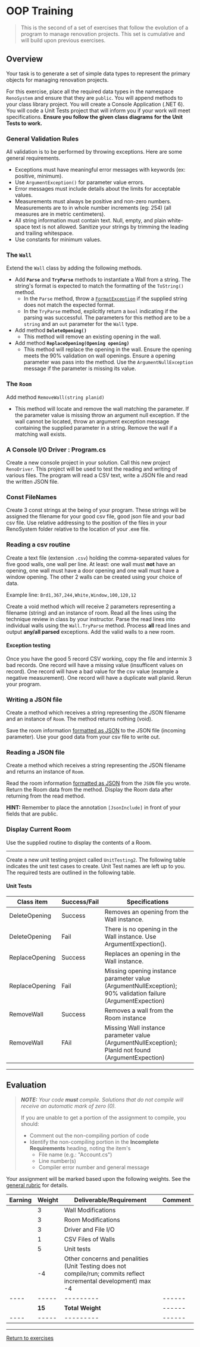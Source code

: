 # OOP Training

> This is the second of a set of exercises that follow the evolution of a program to manage renovation projects. This set is cumulative and will build upon previous exercises.

## Overview

Your task is to generate a set of simple data types to represent the primary objects for managing renovation projects.

For this exercise, place all the required data types in the namespace `RenoSystem` and ensure that they are `public`. You will append methods to your class library project. You will create a Console Application (.NET 6). You will code a Unit Tests project that will inform you if your work will meet specifications. **Ensure you follow the given class diagrams for the Unit Tests to work.**

### General Validation Rules

All validation is to be performed by throwing exceptions. Here are some general requirements.

- Exceptions must have meaningful error messages with keywords (ex: positive, minimum).
- Use `ArgumentException()` for parameter value errors.
- Error messages must include details about the limits for acceptable values.
- Measurements must always be positive and non-zero numbers. Measurements are to in whole number increments (eg: 254) (all measures are in metric centimeters).
- All string information must contain text. Null, empty, and plain white-space text is not allowed. Sanitize your strings by trimming the leading and trailing whitespace.
- Use constants for minimum values.

### The `Wall`

Extend the `Wall` class by adding the following methods.

- Add **`Parse`** and **`TryParse`** methods to instantiate a Wall from a string. The string's format is expected to match the formatting of the `ToString()` method.
  - In the `Parse` method, throw a [`FormatException`](https://docs.microsoft.com/dotnet/api/system.formatexception?view=net-5.0) if the supplied string does not match the expected format.
  - In the `TryParse` method, explicitly return a `bool` indicating if the parsing was successful. The parameters for this method are to be a `string` and an `out` parameter for the `Wall` type.
- Add method **`DeleteOpening()`**
  - This method will remove an existing opening in the wall. 
- Add method **`ReplaceOpening(Opening opening)`**
  - This method will replace the opening in the wall. Ensure the opening meets the 90% validation on wall openings. Ensure a opening parameter was pass into the method. Use the `ArgumentNullException` message if the parameter is missing its value.

### The `Room`

Add method `RemoveWall(string planid)` 

- This method will locate and remove the wall matching the parameter. If the parameter value is missing throw an argument null exception. If the wall cannot be located, throw an argument exception message containing the supplied parameter in a string. Remove the wall if a matching wall exists.

### A Console I/O Driver : Program.cs

Create a new console project in your solution. Call this new project `RenoDriver`. This project will be used to test the reading and writing of various files. The program will read a CSV text, write a JSON file and read the written JSON file.

### Const FileNames

Create 3 const strings at the being of your program. These strings will be assigned the filename for your good csv file, good json file and your bad csv file. Use relative addressing to the position of the files in your RenoSystem folder relative to the location of your .exe file.

### Reading a csv routine

Create a text file (extension `.csv`) holding the comma-separated values for five good walls, one wall per line. At least: one wall must **not** have an opening, one wall must have a door opening and one wall must have a window opening. The other 2 walls can be created using your choice of data.

Example line: `Brd1,367,244,White,Window,100,120,12`

Create a void method which will receive 2 parameters representing a filename (string) and an instance of room. Read all the lines using the technique review in class by your instructor. Parse the read lines into individual walls using the `Wall.TryParse` method. Process **all** read lines and output **any/all parsed** exceptions. Add the valid walls to a new room.

#### Exception testing

Once you have the good 5 record CSV working, copy the file and intermix 3 bad records. One record will have a missing value (insufficent values on record). One record will have a bad value for the csv value (example a negative measurement). One record will have a duplicate wall planid. Rerun your program.

### Writing a JSON file
Create a method which receives a string representing the JSON filename and an instance of `Room`. The method returns nothing (void).

 Save the room information [formatted as JSON](https://docs.microsoft.com/dotnet/api/system.text.json.jsonserializer?view=net-5.0) to the JSON file (incoming parameter). Use your good data from your csv file to write out.

### Reading a JSON file
Create a method which receives a string representing the JSON filename and returns an instance of `Room`.

 Read the room information [formatted as JSON](https://docs.microsoft.com/dotnet/api/system.text.json.jsonserializer?view=net-5.0) from the `JSON` file you wrote. Return the Room data from the method. Display the Room data after returning from the read method.

 **HINT:** Remember to place the annotation `[JsonInclude]` in front of your fields that are public.

### Display Current Room
Use the supplied routine to display the contents of a Room. 

----
 Create a new unit testing project called `UnitTesting2`. The following table indicates the unit test cases to create. Unit Test names are left up to you. The required tests are outlined in the following table. 

#### Unit Tests

 | Class item | Success/Fail | Specifications |
| ---- | --------- | ------------------- |
| DeleteOpening  | Success | Removes an opening from the Wall instance.   |
| DeleteOpening  | Fail | There is no opening in the Wall instance. Use ArgumentExpection().   |
| ReplaceOpening  | Success | Replaces an opening in the Wall instance. |  
| ReplaceOpening  | Fail | Missing opening instance parameter value (ArgumentNullException); 90% validation failure (ArgumentExpection) |  
| RemoveWall  | Success | Removes a wall from the Room instance | 
| RemoveWall  | FAil | Missing Wall instance parameter value (ArgumentNullException); PlanId not found (ArgumentExpection) | 


----

## Evaluation

> ***NOTE:** Your code **must** compile. Solutions that do not compile will receive an automatic mark of zero (0).*
>
> If you are unable to get a portion of the assignment to compile, you should:
>
> - Comment out the non-compiling portion of code
> - Identify the non-compiling portion in the **Incomplete Requirements** heading, noting the item's
>   - File name (e.g.: "Account.cs")
>   - Line number(s)
>   - Compiler error number and general message

Your assignment will be marked based upon the following weights. See the [general rubric](../../ReadMe.md#generalized-marking-rubric) for details.

| Earning | Weight | Deliverable/Requirement | Comment |
| ---- | --------- | ------- | ------------- |
|   | 3 | Wall Modifications |    |
|   | 3 | Room Modifications |    |
|   | 3 | Driver and File I/O |   |
|   | 1 | CSV Files of Walls |    |
|   | 5 | Unit tests |   |
|  | -4 | Other concerns and penalities (Unit Testing does not compile/run; commits reflect incremental development) max -4 |   |
| ---- | ----- | --------- |  ------ |
|   | **15** | **Total Weight** | ------ |
| ---- | ----- | --------- | ------ |


----

[Return to exercises](../../README.md)



